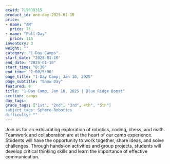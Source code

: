 ```yaml
---
ecwid: 719039315
product_id: one-day-2025-01-10
price:
- name: "AM"
  price: 75
- name: "Full-Day"
  price: 115
inventory: 3
weight: ""
category: "1-Day Camps"
start_date: "2025-01-10"
end_date: "2025-01-10"
start_time: "8:30"
end_time: "1:00/5:00"
page_title: "1-Day Camp; Jan 10, 2025"
page_subtitle: "Snow Day"
featured: 0
title: "1-Day Camp; Jan 10, 2025 | Blue Ridge Boost"
section: camps
day_tags: 
grade_tags: ["1st", "2nd", "3rd", 4th", "5th"]
subject_tags: Sphero Robotics
difficulty: ""
---
```

Join us for an exhilarating exploration of robotics, coding, chess, and math. Teamwork and collaboration are at the heart of our camp experience. Students will have the opportunity to work together, share ideas, and solve challenges. Through hands-on activities and group projects, students will develop critical thinking skills and learn the importance of effective communication.
